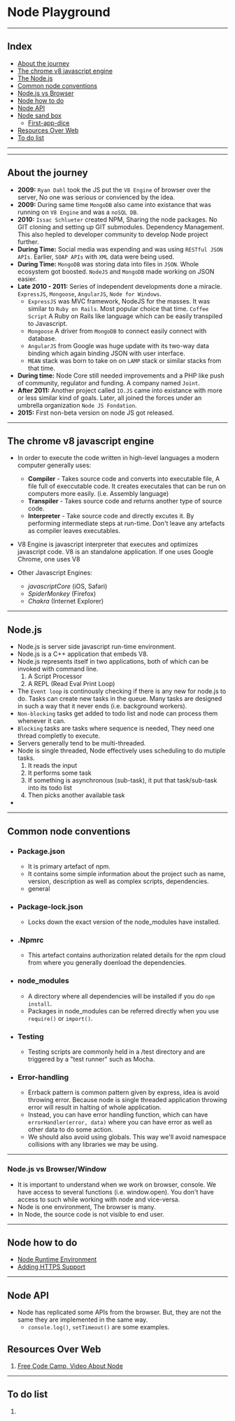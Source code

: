 # Node Playground

<!-- Description - What this document is about -->
___

## Index

- [About the journey](#journey)
- [The chrome v8 javascript engine](#chrome-v8)
- [The Node.js](#node-js)
- [Common node conventions](#node-conventions)
- [Node.js vs Browser](#node-vs-browser)
- [Node how to do](#node-how-to-do)
- [Node API](#node-api)
- [Node sand box](./node-sandbox)
    - [First-app-dice](./node-sandbox/first-app-dice)
- [Resources Over Web](#resources)
- [To do list](#to-do)

___

---

## About the journey<a name="journey"></a>

- __2009:__ `Ryan Dahl` took the JS put the `V8 Engine` of browser over the server, No one was serious or convienced by the idea.
- __2009:__ During same time `MongoDB` also came into existance that was running on `V8 Engine` and was a `noSQL DB`.
- __2010:__ `Issac Schlueter` created NPM, Sharing the node packages. No GIT cloning and setting up GIT submodules. Dependency Management. This also hepled to developer community to develop Node project further.
- __During Time:__ Social media was expending and was using `RESTful JSON APIs`. Earlier, `SOAP APIs` with `XML` data were being used.
- __During Time:__ `MongoDB` was storing data into files in `JSON`. Whole ecosystem got boosted. `NodeJS` and `MongoDB` made working on JSON easier.
- __Late 2010 - 2011:__ Series of independent developments done a miracle. `ExpressJS`, `Mongoose`, `AngularJS`, `Node for Windows`.
    - `ExpressJS` was MVC framework, NodeJS for the masses. It was similar to `Ruby on Rails`. Most popular choice that time. `Coffee Script` A Ruby on Rails like language which can be easily transpiled to Javascript.
    - `Mongoose` A driver from `MongoDB` to connect easily connect with database.
    - `AngularJS` from Google was huge update with its two-way data binding which again binding JSON with user interface.
    - `MEAN` stack was born to take on on `LAMP` stack or similar stacks from that time.
- __During time:__ Node Core still needed improvements and a PHP like push of community, regulator and funding. A company named `Joint`.
- __After 2011:__ Another project called `IO.JS` came into existance with more or less similar kind of goals. Later, all joined the forces under an umbrella organization `Node JS Fondation`.
- __2015:__ First non-beta version on node JS got released.

---

## The chrome v8 javascript engine<a name="chrome-v8"></a>

- In order to execute the code written in high-level languages a modern computer generally uses:

    - __Compiler__ - Takes source code and converts into executable file, A file full of execcutable code. It creates executales that can be run on computers more easily. (i.e. Assembly language)
    - __Transpiler__ - Takes source code and returns another type of source code.      
    - __Interpreter__ - Take source code and directly excutes it. By performing intermediate steps at run-time. Don't leave any artefacts as compiler leaves executables.
- V8 Engine is javascript interpreter that executes and optimizes javascript code. V8 is an standalone application. If one uses Google Chrome, one uses V8
- Other Javascript Engines:
    - *javascriptCore* (iOS, Safari)
    - *SpiderMonkey* (Firefox)
    - *Chakra* (Internet Explorer)

---

## Node.js<a name="node-js"></a>

- Node.js is server side javascript run-time environment.
- Node.js is a C++ application that embeds V8.
- Node.js represents itself in two applications, both of which can be invoked with command line.
    1. A Script Processor
    2. A REPL (Read Eval Print Loop)
- The `Event loop` is continously checking if there is any new for node.js to do. Tasks can create new tasks in the queue. Many tasks are designed in such a way that it never ends (i.e. background workers).
- `Non-blocking` tasks get added to todo list and node can process them whenever it can.
- `Blocking` tasks are tasks where sequence is needed, They need one thread completly to execute.
- Servers generally tend to be multi-threaded. 
- Node is single threaded, Node effectively uses scheduling to do mutiple tasks.
    1. It reads the input
    2. It performs some task
    3. If something is asynchronous (sub-task), it put that task/sub-task into its todo list
    4. Then picks another available task
- 

---

## Common node conventions<a name="node-conventions"></a>

- ### Package.json
    - It is primary artefact of npm.
    - It contains some simple information about the project such as name, version, description as well as complex scripts, dependencies.
    - general

- ### Package-lock.json
    - Locks down the exact version of the node_modules have installed.

- ### .Npmrc
    - This artefact contains authorization related details for the npm cloud from where you generally doenload the dependencies.

- ### node_modules
    - A directory where all dependencies will be installed if you do `npm install`.
    - Packages in node_modules can be referred directly when you use `require()` or `import()`.

- ### Testing 
    - Testing scripts are commonly held in a /test directory and are triggered by a "test runner" such as Mocha.

- ### Error-handling
    - Errback pattern is common pattern given by express, idea is avoid throwing error. Because node is single threaded application throwing error will result in halting of whole application.
    - Instead, you can have error handling function, which can have `errorHandler(error, data)` where you can have error as well as other data to do some action.
    - We should also avoid using globals. This way we'll avoid namespace collisions with any libraries we may be using.

---

### Node.js vs Browser/Window<a name="node-vs-browser"></a>

- It is important to understand when we work on browser, console. We have access to several functions (i.e. window.open). You don't have access to such while working with node and vice-versa.
- Node is one environment, The browser is many.
- In Node, the source code is not visible to end user.

---

## Node how to do<a name="node-how-to-do"></a>

- [Node Runtime Environment](./node-environment.md)
- [Adding HTTPS Support](./adding-https-support.md)

---

## Node API<a name="node-api"></a>

- Node has replicated some APIs from the browser. But, they are not the same they are implemented in the same way. 
    - `console.log()`, `setTimeout()` are some examples. 

## Resources Over Web<a name="resources"></a>

1. [Free Code Camp, Video About Node](https://www.youtube.com/watch?v=gG3pytAY2MY)

---

## To do list<a name="to-do"></a>

1. <!-- list of the to do points about this document, till the document is not completed -->